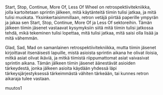 Start, Stop, Continue, More Of, Less Of Wheel on retrospektiivitekniikka, jolla kartoitetaan sprintin jälkeen, mitä käytänteitä tiimin tulisi jatkaa, ja mitä tulisi muokata. Yksinkertaisimmillaan, retron vetäjä piirtää paperille ympyrän ja jakaa sen Start, Stop, Continue, More Of ja Less Of sektoreihin. Tämän jälkeen tiimin jäsenet vastaavat kysymyksiin siitä mitä tiimin tulisi jatkossa tehdä, mikä tekeminen tulisi lopettaa, mitä tulisi jatkaa, mitä saisi olla lisää ja mitä vähemmän.

Glad, Sad, Mad on samanlainen retrospektiivitekniikka, mutta tiimin jäsenet kirjoittavat itsenäisesti lapuille, mistä asioista sprintin aikana he olivat iloisia, mitkä asiat olivat ikäviä, ja mitkä tiimistä riippumattomat asiat vaivasivat sprintin aikana. Tämän jälkeen tiimin jäsenet äänestävät asioiden tärkeydestä, jonka jälkeen asioita käydään yhdessä läpi tärkeysjärjestyksessä tärkeimmästä vähiten tärkeään, tai kunnes retron aikaraja tulee vastaan.

muutos1

